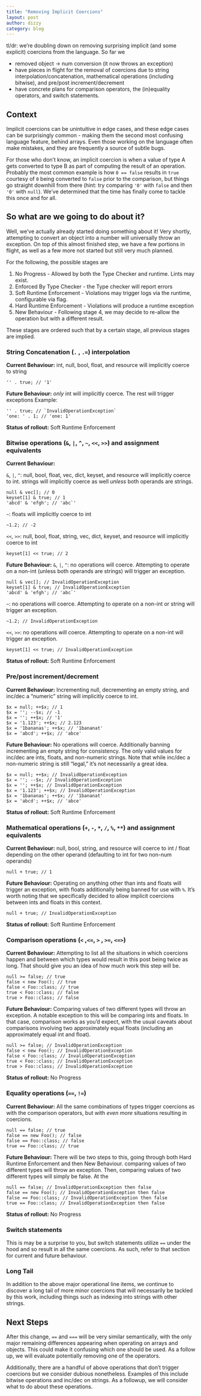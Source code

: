 ```yaml
---
title: "Removing Implicit Coercions"
layout: post
author: dizzy
category: blog
---
```


tl/dr: we’re doubling down on removing surprising implicit (and some explicit) coercions from the language. So far we

* removed object → num conversion (it now throws an exception)
* have pieces in flight for the removal of coercions due to string interpolation/concatenation, mathematical operations (including bitwise), and pre/post increment/decrement
* have concrete plans for comparison operators, the (in)equality operators, and switch statements.

## Context

Implicit coercions can be unintuitive in edge cases, and these edge cases can be surprisingly common - making them the second most confusing language feature, behind arrays. Even those working on the language often make mistakes, and they are frequently a source of subtle bugs.

For those who don’t know, an implicit coercion is when a value of type A gets converted to type B as part of computing the result of an operation. Probably the most common example is how `0 == false` results in `true` courtesy of `0` being converted to `false` prior to the comparison, but things go straight downhill from there (hint: try comparing `'0'` with `false` and then `'0'` with `null`). We’ve determined that the time has finally come to tackle this once and for all. 

## So what are we going to do about it?

Well, we’ve actually already started doing something about it! Very shortly, attempting to convert an object into a number will universally throw an exception. On top of this almost finished step, we have a few portions in flight, as well as a few more not started but still very much planned.

For the following, the possible stages are

1. No Progress - Allowed by both the Type Checker and runtime. Lints may exist.
2. Enforced By Type Checker - the Type checker will report errors
3. Soft Runtime Enforcement - Violations may trigger logs via the runtime, configurable via flag.
4. Hard Runtime Enforcement - Violations will produce a runtime exception
5. New Behaviour - Following stage 4, we may decide to re-allow the operation but with a different result.

These stages are ordered such that by a certain stage, all previous stages are implied.

### String Concatenation (`.` , `.=`) interpolation

**Current Behaviour:**
int, null, bool, float, and resource will implicitly coerce to string

```
'' . true; // '1'
```

**Future Behaviour:**
*only* int will implicitly coerce. The rest will trigger exceptions
Example:

```
'' . true; // `InvalidOperationException` 
'one: ' . 1; // 'one: 1'
```

**Status of rollout:** 
Soft Runtime Enforcement

### Bitwise operations (`&`, `|`, `^`, `~`, `<<`, `>>`) and assignment equivalents

**Current Behaviour:**

`&`, `|`, `^`: null, bool, float, vec, dict, keyset, and resource will implicitly coerce to int. strings will implicitly coerce as well *unless* both operands are strings.

```
null & vec[]; // 0
keyset[1] & true; // 1
'abcd' & 'efgh'; // 'abc`'
```

`~`: floats will implicitly coerce to int

```
~1.2; // -2
```

`<<`, `>>`: null, bool, float, string, vec, dict, keyset, and resource will implicitly coerce to int

```
keyset[1] << true; // 2
```

**Future Behaviour:**
`&`, `|`, `^`: no operations will coerce. Attempting to operate on a non-int (unless both operands are strings) will trigger an exception.

```
null & vec[]; // InvalidOperationException
keyset[1] & true; // InvalidOperationException
'abcd' & 'efgh'; // 'abc`'
```

`~`: no operations will coerce. Attempting to operate on a non-int or string will trigger an exception.

```
~1.2; // InvalidOperationException
```

`<<`, `>>`: no operations will coerce. Attempting to operate on a non-int will trigger an exception.

```
keyset[1] << true; // InvalidOperationException
```

**Status of rollout:** 
Soft Runtime Enforcement

### Pre/post increment/decrement

**Current Behaviour:**
Incrementing null, decrementing an empty string, and inc/dec a “numeric” string will implicitly coerce to int.

```
$x = null; ++$x; // 1
$x = ''; --$x; // -1
$x = ''; ++$x; // '1'
$x = '1.123'; ++$x; // 2.123
$x = '1bananas'; ++$x; // '1bananat'
$x = 'abcd'; ++$x; // 'abce'
```

**Future Behaviour:**
No operations will coerce. Additionally banning incrementing an empty string for consistency. The only valid values for inc/dec are ints, floats, and non-numeric strings. Note that while inc/dec a non-numeric string is still “legal,” it’s not necessarily a great idea.

```
$x = null; ++$x; // InvalidOperationException
$x = ''; --$x; // InvalidOperationException
$x = ''; ++$x; // InvalidOperationException
$x = '1.123'; ++$x; // InvalidOperationException
$x = '1bananas'; ++$x; // '1bananat'
$x = 'abcd'; ++$x; // 'abce'
```

**Status of rollout:** 
Soft Runtime Enforcement

### Mathematical operations (`+`, `-`, `*`, `/`, `%`, `**`) and assignment equivalents

**Current Behaviour:**
null, bool, string, and resource will coerce to int / float depending on the other operand (defaulting to int for two non-num operands)

```
null + true; // 1
```

**Future Behaviour:**
Operating on anything other than ints and floats will trigger an exception, with floats additionally being banned for use with `%`. It’s worth noting that we specifically decided to allow implicit coercions between ints and floats in this context.

```
null + true; // InvalidOperationException
```

**Status of rollout:** 
Soft Runtime Enforcement

### Comparison operations (`<` ,`<=`, `>` , `>=`, `<=>`)

**Current Behaviour:**
Attempting to list all the situations in which coercions happen and between which types would result in this post being twice as long. That should give you an idea of how much work this step will be.

```
null >= false; // true
false < new Foo(); // true
false < Foo::class; // true
true < Foo::class; // false
true > Foo::class; // false
```

**Future Behaviour:**
Comparing values of two different types will throw an exception. A notable exception to this will be comparing ints and floats. In that case, comparison works as you’d expect, with the usual caveats about comparisons involving two approximately equal floats (including an approximately equal int and float).

```
null >= false; // InvalidOperationException
false < new Foo(); // InvalidOperationException
false < Foo::class; // InvalidOperationException
true < Foo::class; // InvalidOperationException
true > Foo::class; // InvalidOperationException
```

**Status of rollout:** 
No Progress

### Equality operations (`==`, `!=`)

**Current Behaviour:**
All the same combinations of types trigger coercions as with the comparison operators, but with *even more* situations resulting in coercions.

```
null == false; // true
false == new Foo(); // false
false == Foo::class; // false
true == Foo::class; // true
```

**Future Behaviour:**
There will be two steps to this, going through both Hard Runtime Enforcement and then New Behaviour. comparing values of two different types will throw an exception. Then, comparing values of two different types will simply be false. At the 

```
null == false; // InvalidOperationException then false
false == new Foo(); // InvalidOperationException then false
false == Foo::class; // InvalidOperationException then false
true == Foo::class; // InvalidOperationException then false
```

**Status of rollout:** 
No Progress

### Switch statements

This is may be a surprise to you, but switch statements utilize `==` under the hood and so result in all the same coercions. As such, refer to that section for current and future behaviour.

### **Long Tail**

In addition to the above major operational line items, we continue to discover a long tail of more minor coercions that will necessarily be tackled by this work, including things such as indexing into strings with other strings. 

## Next Steps

After this change, `==` and `===` will be very similar semantically, with the only major remaining differences appearing when operating on arrays and objects. This could make it confusing which one should be used. As a follow up, we will evaluate potentially removing one of the operators.

Additionally, there are a handful of above operations that don’t trigger coercions but we consider dubious nonetheless. Examples of this include bitwise operations and inc/dec on strings. As a followup, we will consider what to do about these operations.
